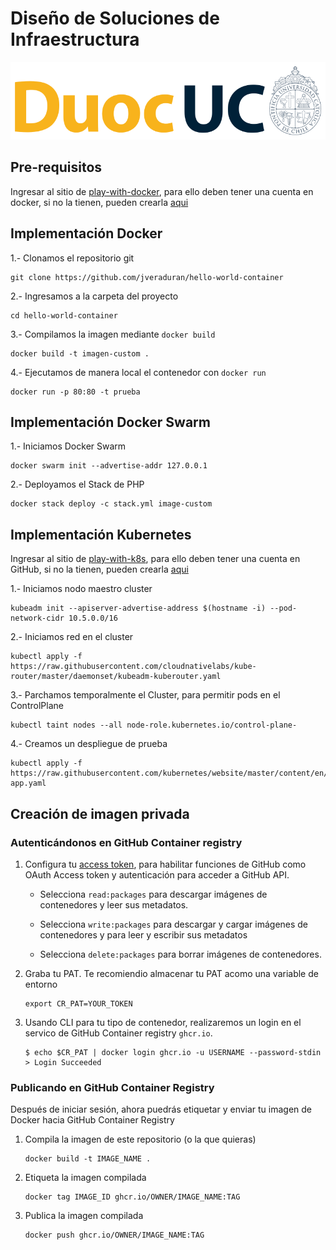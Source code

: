 # Diseño de Soluciones de Infraestructura

<p align="left" style="text-align:left;">
  <a href="https://www.duoc.cl/">
    <img alt="Github Universe" src="img/logo.png" width="1040"/>
  </a>
</p>

## Pre-requisitos

Ingresar al sitio de [play-with-docker](https://www.docker.com/play-with-docker/), para ello deben tener una cuenta en docker, si no la tienen, pueden crearla [aqui](https://hub.docker.com/signup)

## Implementación Docker

1.- Clonamos el repositorio git

```
git clone https://github.com/jveraduran/hello-world-container
```

2.- Ingresamos a la carpeta del proyecto

```
cd hello-world-container
```

3.- Compilamos la imagen mediante ```docker build```

```
docker build -t imagen-custom .
```

4.- Ejecutamos de manera local el contenedor con ```docker run```

```
docker run -p 80:80 -t prueba
```

## Implementación Docker Swarm

1.- Iniciamos Docker Swarm

```
docker swarm init --advertise-addr 127.0.0.1
```

2.- Deployamos el Stack de PHP

```
docker stack deploy -c stack.yml image-custom
```

## Implementación Kubernetes

Ingresar al sitio de [play-with-k8s](https://labs.play-with-k8s.com), para ello deben tener una cuenta en GitHub, si no la tienen, pueden crearla [aqui](https://github.com/join)



1.- Iniciamos nodo maestro cluster

```
kubeadm init --apiserver-advertise-address $(hostname -i) --pod-network-cidr 10.5.0.0/16
```

2.- Iniciamos red en el cluster

```
kubectl apply -f https://raw.githubusercontent.com/cloudnativelabs/kube-router/master/daemonset/kubeadm-kuberouter.yaml
```

3.- Parchamos temporalmente el Cluster, para permitir pods en el ControlPlane

```
kubectl taint nodes --all node-role.kubernetes.io/control-plane-
```

4.- Creamos un despliegue de prueba

```
kubectl apply -f https://raw.githubusercontent.com/kubernetes/website/master/content/en/examples/application/nginx-app.yaml
```

## Creación de imagen privada

### Autenticándonos en GitHub Container registry

1. Configura tu [access token](https://docs.github.com/en/packages/learn-github-packages/about-permissions-for-github-packages#about-scopes-and-permissions-for-package-registries), para habilitar funciones de GitHub como OAuth Access token y autenticación para acceder a GitHub API. 

    + Selecciona ```read:packages``` para descargar imágenes de contenedores y leer sus metadatos.
    
    + Selecciona ```write:packages``` para descargar y cargar imágenes de contenedores y para leer y escribir sus metadatos
    
    + Selecciona ```delete:packages``` para borrar imágenes de contenedores.

2. Graba tu PAT. Te recomiendio almacenar tu PAT acomo una variable de entorno
   
    ```
    export CR_PAT=YOUR_TOKEN
    ```

3. Usando CLI para tu tipo de contenedor, realizaremos un login en el servico de GitHub Container registry ```ghcr.io```.

    ```
    $ echo $CR_PAT | docker login ghcr.io -u USERNAME --password-stdin
    > Login Succeeded
    ```

### Publicando en GitHub Container Registry

Después de iniciar sesión, ahora puedrás etiquetar y enviar tu imagen de Docker hacia GitHub Container Registry

1. Compila la imagen de este repositorio (o la que quieras)
   
    ```
    docker build -t IMAGE_NAME .
    ```

2. Etiqueta la imagen compilada
   
    ```
    docker tag IMAGE_ID ghcr.io/OWNER/IMAGE_NAME:TAG
    ```

3. Publica la imagen compilada
   
    ```
    docker push ghcr.io/OWNER/IMAGE_NAME:TAG
    ```